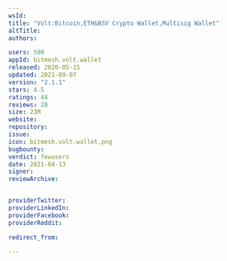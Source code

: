```yaml
---
wsId: 
title: "Volt:Bitcoin,ETH&BSV Crypto Wallet,Multisig Wallet"
altTitle: 
authors:

users: 500
appId: bitmesh.volt.wallet
released: 2020-05-15
updated: 2021-09-07
version: "2.1.1"
stars: 4.5
ratings: 44
reviews: 28
size: 23M
website: 
repository: 
issue: 
icon: bitmesh.volt.wallet.png
bugbounty: 
verdict: fewusers
date: 2021-04-13
signer: 
reviewArchive:


providerTwitter: 
providerLinkedIn: 
providerFacebook: 
providerReddit: 

redirect_from:

---
```



